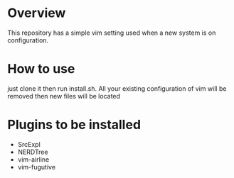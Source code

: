 # Overview

This repository has a simple vim setting used when a new system is on configuration.

# How to use

just clone it then run install.sh. All your existing configuration of vim will be removed then new files will be located

# Plugins to be installed

 - SrcExpl
 - NERDTree
 - vim-airline
 - vim-fugutive
